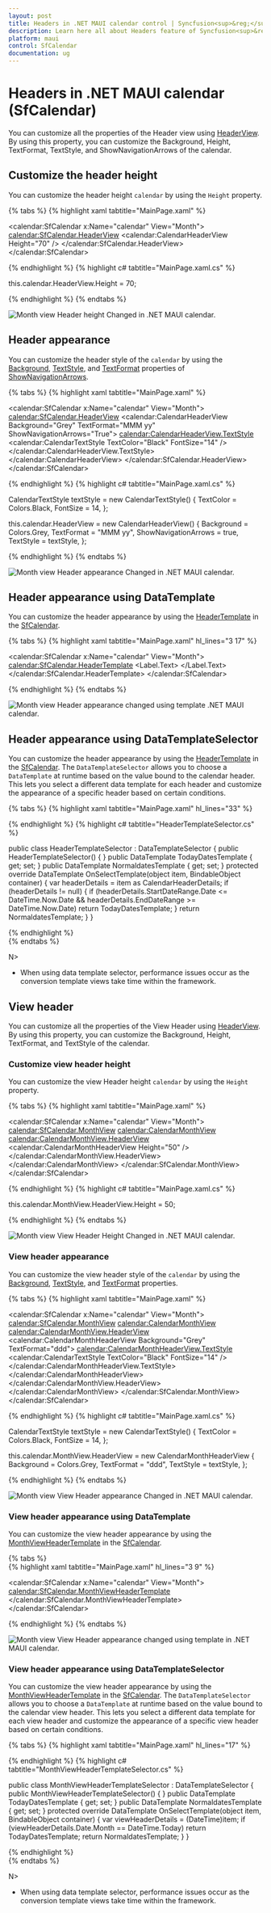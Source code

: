 ```yaml
---
layout: post
title: Headers in .NET MAUI calendar control | Syncfusion<sup>&reg;</sup> | calendar
description: Learn here all about Headers feature of Syncfusion<sup>&reg;</sup> .NET MAUI calendar (SfCalendar) control and more.
platform: maui
control: SfCalendar
documentation: ug
---
```


# Headers in .NET MAUI calendar (SfCalendar)
You can customize all the properties of the Header view using [HeaderView](https://help.syncfusion.com/cr/maui/Syncfusion.Maui.calendar.SfCalendar.html#Syncfusion_Maui_Calendar_SfCalendar_HeaderView). By using this property, you can customize the Background, Height, TextFormat, TextStyle, and ShowNavigationArrows of the calendar.

## Customize the header height
You can customize the header height `calendar` by using the `Height` property.

{% tabs %}
{% highlight xaml tabtitle="MainPage.xaml" %}

<calendar:SfCalendar  x:Name="calendar"
                      View="Month">
            <calendar:SfCalendar.HeaderView>
                <calendar:CalendarHeaderView Height="70" />
            </calendar:SfCalendar.HeaderView>
</calendar:SfCalendar>

{% endhighlight %}
{% highlight c# tabtitle="MainPage.xaml.cs" %}

this.calendar.HeaderView.Height = 70;

{% endhighlight %}
{% endtabs %}

![Month view Header height Changed in .NET MAUI calendar.](images/header/maui-month-view-header-height-changed.png)

## Header appearance
You can customize the header style of the `calendar` by using the [Background](https://help.syncfusion.com/cr/maui/Syncfusion.Maui.calendar.CalendarHeaderView.html#Syncfusion_Maui_Calendar_CalendarHeaderView_Background), [TextStyle](https://help.syncfusion.com/cr/maui/Syncfusion.Maui.calendar.CalendarHeaderView.html#Syncfusion_Maui_Calendar_CalendarHeaderView_TextStyle), and [TextFormat](https://help.syncfusion.com/cr/maui/Syncfusion.Maui.calendar.CalendarHeaderView.html#Syncfusion_Maui_Calendar_CalendarHeaderView_TextFormat) properties of [ShowNavigationArrows](https://help.syncfusion.com/cr/maui/Syncfusion.Maui.calendar.CalendarHeaderView.html#Syncfusion_Maui_Calendar_CalendarHeaderView_ShowNavigationArrows).

{% tabs %}
{% highlight xaml tabtitle="MainPage.xaml" %}

<calendar:SfCalendar  x:Name="calendar"
                      View="Month">
            <calendar:SfCalendar.HeaderView>
                <calendar:CalendarHeaderView Background="Grey" TextFormat="MMM yy" ShowNavigationArrows="True">
                    <calendar:CalendarHeaderView.TextStyle>
                        <calendar:CalendarTextStyle TextColor="Black" FontSize="14" />
                    </calendar:CalendarHeaderView.TextStyle>
                </calendar:CalendarHeaderView>
            </calendar:SfCalendar.HeaderView>
</calendar:SfCalendar>

{% endhighlight %}
{% highlight c# tabtitle="MainPage.xaml.cs" %}

CalendarTextStyle textStyle = new CalendarTextStyle()
{
    TextColor = Colors.Black,
    FontSize = 14,
};

this.calendar.HeaderView = new CalendarHeaderView()
{
    Background = Colors.Grey,
    TextFormat = "MMM yy",
    ShowNavigationArrows = true,
    TextStyle = textStyle,
};

{% endhighlight %}
{% endtabs %}

![Month view Header appearance Changed in .NET MAUI calendar.](images/header/maui-month-view-header-appearance-changed.png)

## Header appearance using DataTemplate

You can customize the header appearance by using the [HeaderTemplate](https://help.syncfusion.com/cr/maui/Syncfusion.Maui.calendar.SfCalendar.html#Syncfusion_Maui_Calendar_SfCalendar_HeaderTemplate) in the [SfCalendar](https://help.syncfusion.com/cr/maui/Syncfusion.Maui.calendar.SfCalendar.html). 

{% tabs %}
{% highlight xaml tabtitle="MainPage.xaml" hl_lines="3 17" %}

  <calendar:SfCalendar x:Name="calendar" 
                         View="Month">
        <calendar:SfCalendar.HeaderTemplate>
            <DataTemplate>
                <Grid Background = "#987D9A">
                    <Label x:Name="label" TextColor="White" HorizontalOptions="Center" VerticalOptions="Start">
                        <Label.Text>
                            <MultiBinding StringFormat = "{}{0:MMM dd, yyyy} - {1:MMM dd, yyyy}">
                                <Binding Path="StartDateRange" />
                                <Binding Path = "EndDateRange" />
                            </MultiBinding>
                        </Label.Text>
                    </Label>
                    <Label  HorizontalOptions="Center" VerticalOptions="End" Text="{Binding Text}" TextColor="White" />
                </Grid>
            </DataTemplate>
        </calendar:SfCalendar.HeaderTemplate>
 </calendar:SfCalendar>

{% endhighlight %}
{% endtabs %}

![Month view Header appearance changed using template .NET MAUI calendar.](images/header/maui-month-view-header-data-template.png)

## Header appearance using DataTemplateSelector

You can customize the header appearance by using the [HeaderTemplate](https://help.syncfusion.com/cr/maui/Syncfusion.Maui.calendar.SfCalendar.html#Syncfusion_Maui_Calendar_SfCalendar_HeaderTemplate) in the [SfCalendar](https://help.syncfusion.com/cr/maui/Syncfusion.Maui.calendar.SfCalendar.html). The `DataTemplateSelector` allows you to choose a `DataTemplate` at runtime based on the value bound to the calendar header. This lets you select a different data template for each header and customize the appearance of a specific header based on certain conditions.

{% tabs %}
{% highlight xaml tabtitle="MainPage.xaml" hl_lines="33" %}

 <Grid>
    <Grid.Resources>
        <DataTemplate x:Key="todayDatesTemplate">
            <Grid Background = "LightBlue" >
                <Label x:Name="label" HorizontalOptions="Center" VerticalOptions="Center">
                    <Label.Text>
                        <MultiBinding StringFormat = "{}{0:MMM dd, yyyy} - {1:MMM dd, yyyy}" >
                            <Binding Path="StartDateRange" />
                            <Binding Path = "EndDateRange" />
                        </MultiBinding>
                    </Label.Text>
                </Label>
                <Label HorizontalOptions="Center" VerticalOptions="End" Text="{Binding Text}" TextColor="Red" />
            </Grid>
        </DataTemplate>
        <DataTemplate x:Key="normaldatesTemplate">
            <Grid Background = "LightGreen" >
                <Label x:Name="label" HorizontalOptions="Center" VerticalOptions="Center">
                    <Label.Text>
                        <MultiBinding StringFormat = "{}{0:MMM dd, yyyy} - {1:MMM dd, yyyy}" >
                            <Binding Path="StartDateRange" />
                            <Binding Path = "EndDateRange" />
                        </MultiBinding>
                    </Label.Text>
                </Label>
                <Label HorizontalOptions="Center" VerticalOptions="End" Text="{Binding Text}" TextColor="Orange" />
            </Grid>
        </DataTemplate>
        <local:HeaderTemplateSelector x:Key="headerTemplateSelector" TodayDatesTemplate="{StaticResource todayDatesTemplate}"  NormaldatesTemplate="{StaticResource normaldatesTemplate}" />
    </Grid.Resources>
    <calendar:SfCalendar x:Name="calendar"
                           View="Month"
                           HeaderTemplate ="{StaticResource headerTemplateSelector}">
    </calendar:SfCalendar>
 </Grid>

{% endhighlight %}
{% highlight c# tabtitle="HeaderTemplateSelector.cs" %}

public class HeaderTemplateSelector : DataTemplateSelector
{
    public HeaderTemplateSelector()
    {
    }
    public DataTemplate TodayDatesTemplate { get; set; }
    public DataTemplate NormaldatesTemplate { get; set; }
    protected override DataTemplate OnSelectTemplate(object item, BindableObject container)
    {
        var headerDetails = item as CalendarHeaderDetails;
        if (headerDetails != null)
        {
            if (headerDetails.StartDateRange.Date <= DateTime.Now.Date && headerDetails.EndDateRange >= DateTime.Now.Date)
                return TodayDatesTemplate;
        }
        return NormaldatesTemplate;
    }
}

{% endhighlight %}  
{% endtabs %}

N>
* When using data template selector, performance issues occur as the conversion template views take time within the framework.

## View header
You can customize all the properties of the View Header using [HeaderView](https://help.syncfusion.com/cr/maui/Syncfusion.Maui.calendar.CalendarMonthView.html#Syncfusion_Maui_Calendar_CalendarMonthView_HeaderView). By using this property, you can customize the Background, Height, TextFormat, and TextStyle of the calendar.

### Customize view header height
You can customize the view Header height `calendar` by using the `Height` property.

{% tabs %}
{% highlight xaml tabtitle="MainPage.xaml" %}

<calendar:SfCalendar  x:Name="calendar"
                      View="Month">
            <calendar:SfCalendar.MonthView>
                <calendar:CalendarMonthView>
                    <calendar:CalendarMonthView.HeaderView>
                        <calendar:CalendarMonthHeaderView Height="50" />
                    </calendar:CalendarMonthView.HeaderView>
                </calendar:CalendarMonthView>
            </calendar:SfCalendar.MonthView>
</calendar:SfCalendar>

{% endhighlight %}
{% highlight c# tabtitle="MainPage.xaml.cs" %}

this.calendar.MonthView.HeaderView.Height = 50;

{% endhighlight %}
{% endtabs %}

![Month view View Header Height Changed in .NET MAUI calendar.](images/header/maui-month-view-view-header-height-changed.png)

### View header appearance
You can customize the view header style of the `calendar` by using the [Background](https://help.syncfusion.com/cr/maui/Syncfusion.Maui.calendar.CalendarMonthHeaderView.html#Syncfusion_Maui_Calendar_CalendarMonthHeaderView_Background), [TextStyle](https://help.syncfusion.com/cr/maui/Syncfusion.Maui.calendar.CalendarMonthHeaderView.html#Syncfusion_Maui_Calendar_CalendarMonthHeaderView_TextStyle), and [TextFormat](https://help.syncfusion.com/cr/maui/Syncfusion.Maui.calendar.CalendarMonthHeaderView.html#Syncfusion_Maui_Calendar_CalendarMonthHeaderView_TextFormat) properties.

{% tabs %}
{% highlight xaml tabtitle="MainPage.xaml" %}

<calendar:SfCalendar  x:Name="calendar"
                      View="Month">
            <calendar:SfCalendar.MonthView>
                <calendar:CalendarMonthView>
                    <calendar:CalendarMonthView.HeaderView>
                        <calendar:CalendarMonthHeaderView Background="Grey" TextFormat="ddd">
                            <calendar:CalendarMonthHeaderView.TextStyle>
                                <calendar:CalendarTextStyle TextColor="Black" FontSize="14" />
                            </calendar:CalendarMonthHeaderView.TextStyle>
                        </calendar:CalendarMonthHeaderView>
                    </calendar:CalendarMonthView.HeaderView>
                </calendar:CalendarMonthView>
            </calendar:SfCalendar.MonthView>
</calendar:SfCalendar>

{% endhighlight %}
{% highlight c# tabtitle="MainPage.xaml.cs" %}

CalendarTextStyle textStyle = new CalendarTextStyle()
{
    TextColor = Colors.Black,
    FontSize = 14,
};

this.calendar.MonthView.HeaderView = new CalendarMonthHeaderView
{
    Background = Colors.Grey,
    TextFormat = "ddd",
    TextStyle = textStyle,
};

{% endhighlight %}
{% endtabs %}

![Month view View Header appearance Changed in .NET MAUI calendar.](images/header/maui-month-view-view-header-appearance-changed.png)

### View header appearance using DataTemplate

You can customize the view header appearance by using the [MonthViewHeaderTemplate](https://help.syncfusion.com/cr/maui/Syncfusion.Maui.calendar.SfCalendar.html#Syncfusion_Maui_Calendar_SfCalendar_MonthViewHeaderTemplate) in the [SfCalendar](https://help.syncfusion.com/cr/maui/Syncfusion.Maui.calendar.SfCalendar.html).

{% tabs %}  
{% highlight xaml tabtitle="MainPage.xaml" hl_lines="3 9" %}

 <calendar:SfCalendar x:Name="calendar"
                        View="Month">
        <calendar:SfCalendar.MonthViewHeaderTemplate>
            <DataTemplate>
                <Grid Background ="#BB9AB1" >
                    <Label x:Name="label" HorizontalOptions="Center" VerticalOptions="Center" Text="{Binding StringFormat='{0:ddd}'}" TextColor="White" FontSize="14" FontFamily="Bold" />
                </Grid>
            </DataTemplate>
        </calendar:SfCalendar.MonthViewHeaderTemplate>
 </calendar:SfCalendar>

{% endhighlight %}
{% endtabs %}

![Month view View Header appearance changed using template in .NET MAUI calendar.](images/header/maui-month-view-view-header-data-template.png)

### View header appearance using DataTemplateSelector

You can customize the view header appearance by using the [MonthViewHeaderTemplate](https://help.syncfusion.com/cr/maui/Syncfusion.Maui.calendar.SfCalendar.html#Syncfusion_Maui_Calendar_SfCalendar_MonthViewHeaderTemplate) in the [SfCalendar](https://help.syncfusion.com/cr/maui/Syncfusion.Maui.calendar.SfCalendar.html). The `DataTemplateSelector` allows you to choose a `DataTemplate` at runtime based on the value bound to the calendar view header. This lets you select a different data template for each view header and customize the appearance of a specific view header based on certain conditions.

{% tabs %}
{% highlight xaml tabtitle="MainPage.xaml" hl_lines="17" %}

 <Grid>
    <Grid.Resources>
        <DataTemplate x:Key="normaldatesTemplate">
            <Grid Background = "lightBlue">
                <Label x:Name="label" HorizontalOptions="Center" VerticalOptions="Center" Text="{Binding StringFormat='{0:ddd}'}"  TextColor="Red" />
            </Grid>
        </DataTemplate>
        <DataTemplate x:Key="todayDatesTemplate">
            <Grid Background = "LightGreen" >
                <Label x:Name="label" HorizontalOptions="Center" VerticalOptions="Center" Text="{Binding StringFormat='{0:ddd}'}"  TextColor="Orange" />
            </Grid>
        </DataTemplate>
        <local:MonthViewHeaderTemplateSelector x:Key="monthViewHeaderTemplateSelector"  TodayDatesTemplate="{StaticResource todayDatesTemplate}"  NormaldatesTemplate="{StaticResource normaldatesTemplate}" />
    </Grid.Resources>
    <calendar:SfCalendar x:Name="calendar"
                           View="Month"
                           MonthViewHeaderTemplate ="{StaticResource monthViewHeaderTemplateSelector}">
    </calendar:SfCalendar>
 </Grid>

{% endhighlight %}
{% highlight c# tabtitle="MonthViewHeaderTemplateSelector.cs" %}

public class MonthViewHeaderTemplateSelector : DataTemplateSelector
{
    public MonthViewHeaderTemplateSelector()
    {
    }
    public DataTemplate TodayDatesTemplate { get; set; }
    public DataTemplate NormaldatesTemplate { get; set; }
    protected override DataTemplate OnSelectTemplate(object item, BindableObject container)
    {
        var viewHeaderDetails = (DateTime)item;
        if (viewHeaderDetails.Date.Month == DateTime.Today)
            return TodayDatesTemplate;
        return NormaldatesTemplate;
    }
}

{% endhighlight %}  
{% endtabs %}

N>
* When using data template selector, performance issues occur as the conversion template views take time within the framework.
